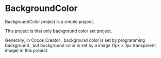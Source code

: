 # BackgroundColor

BackgroundColor project is a simple project.

This project is that only background color set project.

Generally, in Cocos Creator , background color is set by programming background , but background color is set by a image (1px × 1px transparent image) in this project.

